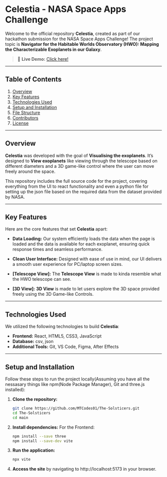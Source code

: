 # **Celestia - NASA Space Apps Challenge**

Welcome to the official repository **Celestia**, created as part of our hackathon submission for the NASA Space Apps Challenge! The project topic is **Navigator for the Habitable Worlds Observatory (HWO): Mapping the Characterizable Exoplanets in our Galaxy**.

> 🚀 **Live Demo:** [Click here!](test)

---

## **Table of Contents**
1. [Overview](#overview)
2. [Key Features](#key-features)
3. [Technologies Used](#technologies-used)
4. [Setup and Installation](#setup-and-installation)
5. [File Structure](#file-structure)
6. [Contributors](#contributors)
7. [License](#license)

---

## **Overview**

**Celestia** was developed with the goal of **Visualising the exoplanets**. It’s designed to **View exoplanets** like viewing through the telescope based on different diameters and a 3D game-like control where the user can move freely around the space.

This repository includes the full source code for the project, covering everything from the UI to react functionality and even a python file for setting up the json file based on the required data from the dataset provided by NASA.

---

## **Key Features**

Here are the core features that set **Celestia** apart:

- **Data Loading:** Our system efficiently loads the data when the page is loaded and the data is available for each exoplanet, ensuring quick response times and seamless performance.
  
- **Clean User Interface:** Designed with ease of use in mind, our UI delivers a smooth user experience for PC/laptop screen sizes.
  
- **[Telescope View]:** The **Telescope View** is made to kinda resemble what the HWO telescope can see.
  
- **[3D View]:** **3D View** is made to let users explore the 3D space provided freely using the 3D Game-like Controls.

---

## **Technologies Used**

We utilized the following technologies to build **Celestia**:

- **Frontend:** React, HTML5, CSS3, JavaScript
- **Database:** csv, json
- **Additional Tools:** Git, VS Code, Figma, After Effects

---

## **Setup and Installation**

Follow these steps to run the project locally(Assuming you have all the nessasary things like npm(Node Package Manager), Git and three.js installed):

1. **Clone the repository:**

   ```bash
   git clone https://github.com/MTCodes01/The-Solsticers.git
   cd The-Solsticers
   cd main
   ```

2. **Install dependencies:**
   For the Frontend:

   ```bash
   npm install --save three
   npm install --save-dev vite
   ```

3. **Run the application:**

   ```bash
   npx vite
   ```

4. **Access the site** by navigating to http://localhost:5173 in your browser.
